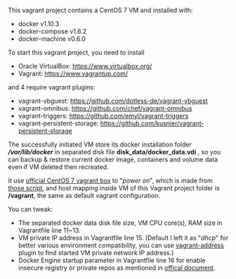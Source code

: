 This vagrant project contains a CentOS 7 VM and installed with:

-	docker v1.10.3
-	docker-compose v1.6.2
-	docker-machine v0.6.0

To start this vagrant project, you need to install

-	Oracle VirtualBox: https://www.virtualbox.org/
-	Vagrant: https://www.vagrantup.com/

and 4 require vagrant plugins:

-	vagrant-vbguest: https://github.com/dotless-de/vagrant-vbguest
-	vagrant-omnibus: https://github.com/chef/vagrant-omnibus
-	vagrant-triggers: https://github.com/emyl/vagrant-triggers
-	vagrant-persistent-storage: https://github.com/kusnier/vagrant-persistent-storage

The successfully initiated VM store its docker installation folder ***/var/lib/docker*** in separated disk file **disk_data/docker_data.vdi** , so you can backup & restore current docker image, containers and volume data even if VM deleted then recreated.

It use [official CentOS 7 vagrant box](https://vagrantcloud.com/centos/boxes/7) to "*power on*", which is made from [those script](https://github.com/CentOS/sig-cloud-instance-build/tree/master/vagrant), and host mapping inside VM of this Vagrant project folder is **/vagrant**, the same as default vagrant configuration.

You can tweak:

-	The separated docker data disk file size, VM CPU core(s), RAM size in Vagrantfile line 11~13.
-	VM private IP address in Vagrantfile line 15.
  (Default I left it as "*dhcp*" for better various environment compatibility, you can use [vagrant-address](https://github.com/mkuzmin/vagrant-address) plugin to find started VM private network IP address.)
-	Docker Engine startup parameter in Vagrantfile line 16 for enable insecure registry or private repos as mentioned in [offical document](https://docs.docker.com/registry/insecure/).
